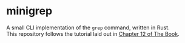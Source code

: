 # minigrep

A small CLI implementation of the `grep` command, written in Rust.\
This repository follows the tutorial laid out in [Chapter 12 of The Book](https://doc.rust-lang.org/book/ch12-00-an-io-project.html).
